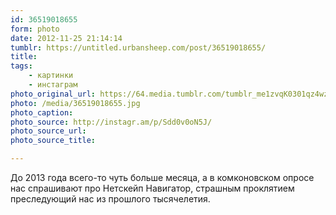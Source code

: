 ```yaml
---
id: 36519018655
form: photo
date: 2012-11-25 21:14:14
tumblr: https://untitled.urbansheep.com/post/36519018655/
title:
tags:
    - картинки
    - инстаграм
photo_original_url: https://64.media.tumblr.com/tumblr_me1zvqK0301qz4wzio1_640.jpg
photo: /media/36519018655.jpg
photo_caption: 
photo_source: http://instagr.am/p/Sdd0v0oN5J/
photo_source_url:
photo_source_title:

---
```


<p>До 2013 года всего-то чуть больше месяца, а в комконовском опросе нас спрашивают про Нетскейп Навигатор, страшным проклятием преследующий нас из прошлого тысячелетия.</p>
